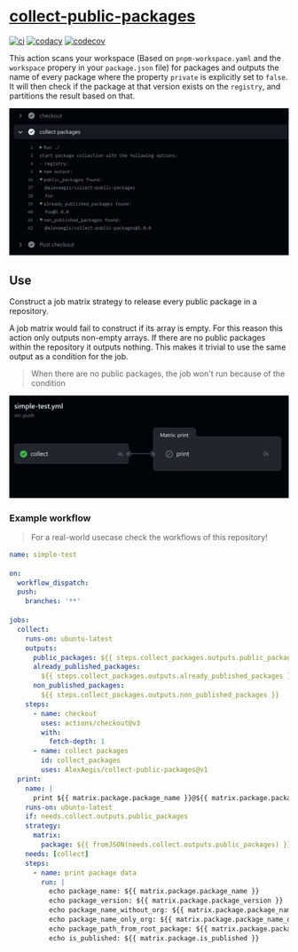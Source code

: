 # [collect-public-packages](https://github.com/marketplace/actions/collect-public-packages)

[![ci](https://github.com/AlexAegis/collect-public-packages/actions/workflows/cicd.yml/badge.svg)](https://github.com/AlexAegis/collect-public-packages/actions/workflows/cicd.yml)
[![codacy](https://app.codacy.com/project/badge/Grade/4cc2c35d0cab43c7a37256a9d063c64f)](https://app.codacy.com/gh/AlexAegis/collect-public-packages/dashboard?utm_source=gh&utm_medium=referral&utm_content=&utm_campaign=Badge_grade)
[![codecov](https://codecov.io/gh/AlexAegis/collect-public-packages/branch/master/graph/badge.svg?token=kw8ZeoPbUh)](https://codecov.io/gh/AlexAegis/collect-public-packages)

This action scans your workspace (Based on `pnpm-workspace.yaml` and the
`workspace` propery in your `package.json` file) for packages and outputs the
name of every package where the property `private` is explicitly set to `false`.
It will then check if the package at that version exists on the `registry`, and
partitions the result based on that.

![banner](./docs/banner.png)

## Use

Construct a job matrix strategy to release every public package in a repository.

A job matrix would fail to construct if its array is empty. For this reason this
action only outputs non-empty arrays. If there are no public packages within the
repository it outputs nothing. This makes it trivial to use the same output as a
condition for the job.

> When there are no public packages, the job won't run because of the condition

![case-no-public](./docs/case-no-public.png)

### Example workflow

> For a real-world usecase check the workflows of this repository!

```yaml
name: simple-test

on:
  workflow_dispatch:
  push:
    branches: '**'

jobs:
  collect:
    runs-on: ubuntu-latest
    outputs:
      public_packages: ${{ steps.collect_packages.outputs.public_packages }}
      already_published_packages:
        ${{ steps.collect_packages.outputs.already_published_packages }}
      non_published_packages:
        ${{ steps.collect_packages.outputs.non_published_packages }}
    steps:
      - name: checkout
        uses: actions/checkout@v3
        with:
          fetch-depth: 1
      - name: collect packages
        id: collect_packages
        uses: AlexAegis/collect-public-packages@v1
  print:
    name: |
      print ${{ matrix.package.package_name }}@${{ matrix.package.package_version }}
    runs-on: ubuntu-latest
    if: needs.collect.outputs.public_packages
    strategy:
      matrix:
        package: ${{ fromJSON(needs.collect.outputs.public_packages) }}
    needs: [collect]
    steps:
      - name: print package data
        run: |
          echo package_name: ${{ matrix.package.package_name }}
          echo package_version: ${{ matrix.package.package_version }}
          echo package_name_without_org: ${{ matrix.package.package_name_without_org }}
          echo package_name_only_org: ${{ matrix.package.package_name_only_org }}
          echo package_path_from_root_package: ${{ matrix.package.package_path_from_root_package }}
          echo is_published: ${{ matrix.package.is_published }}
```
